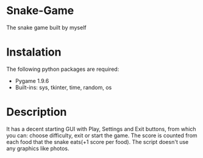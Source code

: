 # Snake-Game

The snake game built by myself

# Instalation

The following python packages are required:
- Pygame 1.9.6
- Built-ins: sys, tkinter, time, random, os

# Description

It has a decent starting GUI with Play, Settings and Exit buttons, from which you can: choose difficulty, exit or start the game.
The score is counted from each food that the snake eats(+1 score per food).
The script doesn't use any graphics like photos.
